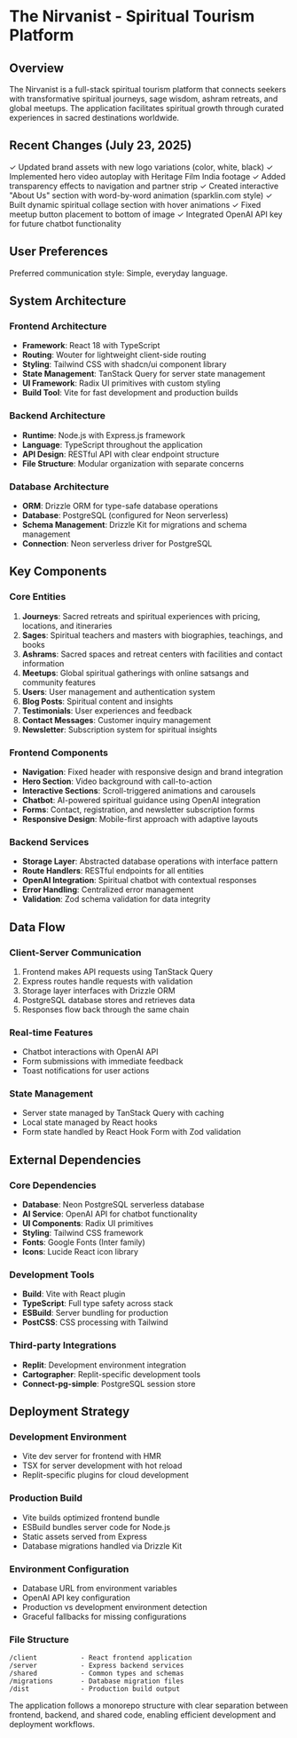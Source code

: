 # The Nirvanist - Spiritual Tourism Platform

## Overview

The Nirvanist is a full-stack spiritual tourism platform that connects seekers with transformative spiritual journeys, sage wisdom, ashram retreats, and global meetups. The application facilitates spiritual growth through curated experiences in sacred destinations worldwide.

## Recent Changes (July 23, 2025)
✓ Updated brand assets with new logo variations (color, white, black)
✓ Implemented hero video autoplay with Heritage Film India footage
✓ Added transparency effects to navigation and partner strip
✓ Created interactive "About Us" section with word-by-word animation (sparklin.com style)
✓ Built dynamic spiritual collage section with hover animations
✓ Fixed meetup button placement to bottom of image
✓ Integrated OpenAI API key for future chatbot functionality

## User Preferences

Preferred communication style: Simple, everyday language.

## System Architecture

### Frontend Architecture
- **Framework**: React 18 with TypeScript
- **Routing**: Wouter for lightweight client-side routing
- **Styling**: Tailwind CSS with shadcn/ui component library
- **State Management**: TanStack Query for server state management
- **UI Framework**: Radix UI primitives with custom styling
- **Build Tool**: Vite for fast development and production builds

### Backend Architecture
- **Runtime**: Node.js with Express.js framework
- **Language**: TypeScript throughout the application
- **API Design**: RESTful API with clear endpoint structure
- **File Structure**: Modular organization with separate concerns

### Database Architecture
- **ORM**: Drizzle ORM for type-safe database operations
- **Database**: PostgreSQL (configured for Neon serverless)
- **Schema Management**: Drizzle Kit for migrations and schema management
- **Connection**: Neon serverless driver for PostgreSQL

## Key Components

### Core Entities
1. **Journeys**: Sacred retreats and spiritual experiences with pricing, locations, and itineraries
2. **Sages**: Spiritual teachers and masters with biographies, teachings, and books
3. **Ashrams**: Sacred spaces and retreat centers with facilities and contact information
4. **Meetups**: Global spiritual gatherings with online satsangs and community features
5. **Users**: User management and authentication system
6. **Blog Posts**: Spiritual content and insights
7. **Testimonials**: User experiences and feedback
8. **Contact Messages**: Customer inquiry management
9. **Newsletter**: Subscription system for spiritual insights

### Frontend Components
- **Navigation**: Fixed header with responsive design and brand integration
- **Hero Section**: Video background with call-to-action
- **Interactive Sections**: Scroll-triggered animations and carousels
- **Chatbot**: AI-powered spiritual guidance using OpenAI integration
- **Forms**: Contact, registration, and newsletter subscription forms
- **Responsive Design**: Mobile-first approach with adaptive layouts

### Backend Services
- **Storage Layer**: Abstracted database operations with interface pattern
- **Route Handlers**: RESTful endpoints for all entities
- **OpenAI Integration**: Spiritual chatbot with contextual responses
- **Error Handling**: Centralized error management
- **Validation**: Zod schema validation for data integrity

## Data Flow

### Client-Server Communication
1. Frontend makes API requests using TanStack Query
2. Express routes handle requests with validation
3. Storage layer interfaces with Drizzle ORM
4. PostgreSQL database stores and retrieves data
5. Responses flow back through the same chain

### Real-time Features
- Chatbot interactions with OpenAI API
- Form submissions with immediate feedback
- Toast notifications for user actions

### State Management
- Server state managed by TanStack Query with caching
- Local state managed by React hooks
- Form state handled by React Hook Form with Zod validation

## External Dependencies

### Core Dependencies
- **Database**: Neon PostgreSQL serverless database
- **AI Service**: OpenAI API for chatbot functionality
- **UI Components**: Radix UI primitives
- **Styling**: Tailwind CSS framework
- **Fonts**: Google Fonts (Inter family)
- **Icons**: Lucide React icon library

### Development Tools
- **Build**: Vite with React plugin
- **TypeScript**: Full type safety across stack
- **ESBuild**: Server bundling for production
- **PostCSS**: CSS processing with Tailwind

### Third-party Integrations
- **Replit**: Development environment integration
- **Cartographer**: Replit-specific development tools
- **Connect-pg-simple**: PostgreSQL session store

## Deployment Strategy

### Development Environment
- Vite dev server for frontend with HMR
- TSX for server development with hot reload
- Replit-specific plugins for cloud development

### Production Build
- Vite builds optimized frontend bundle
- ESBuild bundles server code for Node.js
- Static assets served from Express
- Database migrations handled via Drizzle Kit

### Environment Configuration
- Database URL from environment variables
- OpenAI API key configuration
- Production vs development environment detection
- Graceful fallbacks for missing configurations

### File Structure
```
/client           - React frontend application
/server           - Express backend services  
/shared           - Common types and schemas
/migrations       - Database migration files
/dist             - Production build output
```

The application follows a monorepo structure with clear separation between frontend, backend, and shared code, enabling efficient development and deployment workflows.